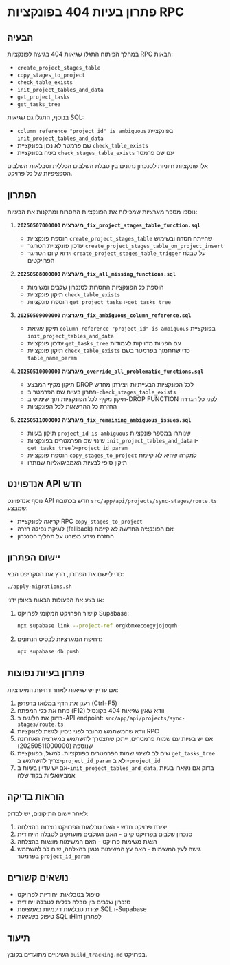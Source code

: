# פתרון בעיות 404 בפונקציות RPC

## הבעיה
במהלך הפיתוח התגלו שגיאות 404 בגישה לפונקציות RPC הבאות:
- `create_project_stages_table`
- `copy_stages_to_project`
- `check_table_exists`
- `init_project_tables_and_data`
- `get_project_tasks`
- `get_tasks_tree`

בנוסף, התגלו גם שגיאות SQL:
- `column reference "project_id" is ambiguous` בפונקציית `init_project_tables_and_data`
- שם פרמטר לא נכון בפונקציית `check_table_exists`
- בעיה בפונקציית `check_stages_table_exists` עם שם פרמטר

אלו פונקציות חיוניות לסנכרון נתונים בין טבלת השלבים הכללית וטבלאות השלבים הספציפיות של כל פרויקט.

## הפתרון
נוספו מספר מיגרציות שמכילות את הפונקציות החסרות ומתקנות את הבעיות:

1. **מיגרציה `20250507000000_fix_project_stages_table_function.sql`**
   - הוספת פונקציית `create_project_stages_table` שהייתה חסרה ובשימוש
   - עדכון פונקציית הטריגר `create_project_stages_table_on_project_insert`
   - וידוא קיום הטריגר `create_project_stages_table_trigger` על טבלת הפרויקטים

2. **מיגרציה `20250508000000_fix_all_missing_functions.sql`**
   - הוספת כל הפונקציות החסרות לסנכרון שלבים ומשימות
   - תיקון פונקציית `check_table_exists`
   - הוספת פונקציות `get_project_tasks` ו-`get_tasks_tree`

3. **מיגרציה `20250509000000_fix_ambiguous_column_reference.sql`**
   - תיקון שגיאת `column reference "project_id" is ambiguous` בפונקציית `init_project_tables_and_data`
   - עדכון פונקציית `get_tasks_tree` עם הפניות מדויקות לעמודות
   - תיקון פונקציית `check_table_exists` כדי שתתמוך בפרמטר בשם `table_name_param`

4. **מיגרציה `20250510000000_override_all_problematic_functions.sql`**
   - תיקון מקיף המבצע DROP לכל הפונקציות הבעייתיות ויצירתן מחדש
   - פתרון בעיית שם הפרמטר ב-`check_stages_table_exists` 
   - תיקון מקיף לכל הפונקציות תוך שימוש ב-DROP FUNCTION לפני כל הגדרה
   - החזרת כל ההרשאות לכל הפונקציות

5. **מיגרציה `20250511000000_fix_remaining_ambiguous_issues.sql`**
   - תיקון בעיות `project_id is ambiguous` שנותרו במספר פונקציות
   - שינוי שם הפרמטרים בפונקציות `init_project_tables_and_data` ו-`get_tasks_tree` ל-`project_id_param`
   - הוספת פונקציית `copy_stages_to_project` למקרה שהיא לא קיימת
   - תיקון סופי לבעיות האמביגואליות שנותרו

## אנדפוינט API חדש
נוסף אנדפוינט API חדש בכתובת `src/app/api/projects/sync-stages/route.ts` שמבצע:
- קריאה לפונקציית RPC `copy_stages_to_project`
- לוגיקת נפילה חזרה (fallback) אם הפונקציה החדשה לא קיימת
- החזרת מידע מפורט על תהליך הסנכרון

## יישום הפתרון
כדי ליישם את הפתרון, הרץ את הסקריפט הבא:

```bash
./apply-migrations.sh
```

או בצע את הפעולות הבאות באופן ידני:

1. קישור הפרויקט המקומי לפרויקט Supabase:
   ```bash
   npx supabase link --project-ref orgkbmxecoegyjojoqmh
   ```

2. דחיפת המיגרציות לבסיס הנתונים:
   ```bash
   npx supabase db push
   ```

## פתרון בעיות נפוצות

אם עדיין יש שגיאות לאחר דחיפת המיגרציות:

1. רענן את הדף במלואו בדפדפן (Ctrl+F5)
2. פתח את כלי המפתח (F12) וודא שאין שגיאות 404 בקונסול
3. בדוק את הלוגים ב-API endpoint: `src/app/api/projects/sync-stages/route.ts`
4. וודא שהמשתמש מחובר לפני ניסיון לגשת לפונקציות RPC
5. אם יש בעיות עם שמות פרמטרים, ייתכן שתצטרך להשתמש במיגרציה האחרונה שנוספה (20250511000000)
6. שים לב לשינוי שמות הפרמטרים בפונקציות. למשל, בפונקציית `get_tasks_tree` צריך להשתמש ב-`project_id_param` ולא ב-`project_id`
7. אם יש עדיין בעיות ב-`init_project_tables_and_data`, בדוק אם נשארו בעיות אמביגואליות בקוד שלה

## הוראות בדיקה

לאחר יישום התיקונים, יש לבדוק:
1. יצירת פרויקט חדש - האם טבלאות הפרויקט נוצרות בהצלחה
2. סנכרון שלבים בפרויקט קיים - האם השלבים מועתקים לטבלה הייחודית
3. הצגת משימות פרויקט - האם המשימות מוצגות בהצלחה
4. גישה לעץ המשימות - האם עץ המשימות נטען בהצלחה, שים לב להשתמש בפרמטר `project_id_param`

## נושאים קשורים
- טיפול בטבלאות ייחודיות לפרויקט
- סנכרון שלבים בין טבלה כללית לטבלה ייחודית
- יצירת טבלאות דינמיות באמצעות SQL ו-Supabase
- טיפול בשגיאות SQL וHint לפתרון

## תיעוד
השינויים מתועדים בקובץ `build_tracking.md` בפרויקט. 